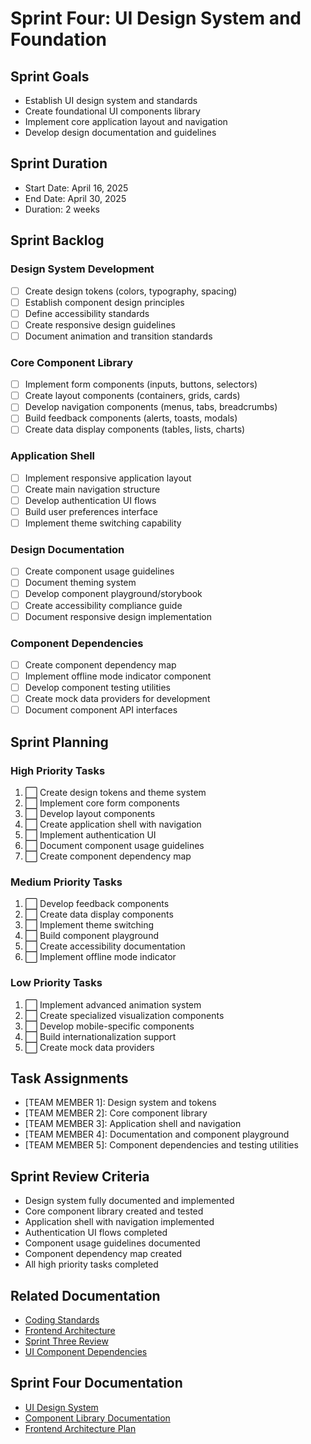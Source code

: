 # Sprint Four: UI Design System and Foundation

## Sprint Goals
- Establish UI design system and standards
- Create foundational UI components library
- Implement core application layout and navigation
- Develop design documentation and guidelines

## Sprint Duration
- Start Date: April 16, 2025
- End Date: April 30, 2025
- Duration: 2 weeks

## Sprint Backlog

### Design System Development
- [ ] Create design tokens (colors, typography, spacing)
- [ ] Establish component design principles
- [ ] Define accessibility standards
- [ ] Create responsive design guidelines
- [ ] Document animation and transition standards

### Core Component Library
- [ ] Implement form components (inputs, buttons, selectors)
- [ ] Create layout components (containers, grids, cards)
- [ ] Develop navigation components (menus, tabs, breadcrumbs)
- [ ] Build feedback components (alerts, toasts, modals)
- [ ] Create data display components (tables, lists, charts)

### Application Shell
- [ ] Implement responsive application layout
- [ ] Create main navigation structure
- [ ] Develop authentication UI flows
- [ ] Build user preferences interface
- [ ] Implement theme switching capability

### Design Documentation
- [ ] Create component usage guidelines
- [ ] Document theming system
- [ ] Develop component playground/storybook
- [ ] Create accessibility compliance guide
- [ ] Document responsive design implementation

### Component Dependencies
- [ ] Create component dependency map
- [ ] Implement offline mode indicator component
- [ ] Develop component testing utilities
- [ ] Create mock data providers for development
- [ ] Document component API interfaces

## Sprint Planning

### High Priority Tasks
1. ⬜ Create design tokens and theme system
2. ⬜ Implement core form components
3. ⬜ Develop layout components
4. ⬜ Create application shell with navigation
5. ⬜ Implement authentication UI
6. ⬜ Document component usage guidelines
7. ⬜ Create component dependency map

### Medium Priority Tasks
1. ⬜ Develop feedback components
2. ⬜ Create data display components
3. ⬜ Implement theme switching
4. ⬜ Build component playground
5. ⬜ Create accessibility documentation
6. ⬜ Implement offline mode indicator

### Low Priority Tasks
1. ⬜ Implement advanced animation system
2. ⬜ Create specialized visualization components
3. ⬜ Develop mobile-specific components
4. ⬜ Build internationalization support
5. ⬜ Create mock data providers

## Task Assignments
- [TEAM MEMBER 1]: Design system and tokens
- [TEAM MEMBER 2]: Core component library
- [TEAM MEMBER 3]: Application shell and navigation
- [TEAM MEMBER 4]: Documentation and component playground
- [TEAM MEMBER 5]: Component dependencies and testing utilities

## Sprint Review Criteria
- Design system fully documented and implemented
- Core component library created and tested
- Application shell with navigation implemented
- Authentication UI flows completed
- Component usage guidelines documented
- Component dependency map created
- All high priority tasks completed

## Related Documentation
- [Coding Standards](../standards/coding-standards.md)
- [Frontend Architecture](../architecture/frontend-architecture.md)
- [Sprint Three Review](./sprint-three-review.md)
- [UI Component Dependencies](./documentation/ui-component-dependencies.md)

## Sprint Four Documentation
- [UI Design System](./documentation/ui-design-system.md)
- [Component Library Documentation](./documentation/component-library-documentation.md)
- [Frontend Architecture Plan](./documentation/frontend-architecture-plan.md) 